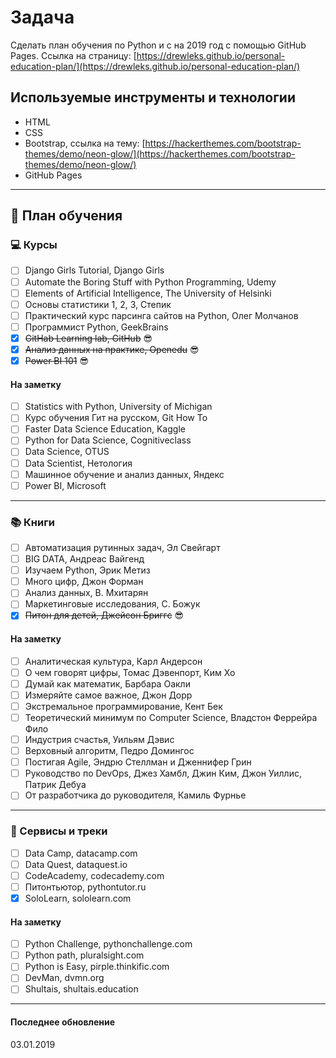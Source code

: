 # Задача

Сделать план обучения по Python и с на 2019 год c помощью GitHub Pages.
Ссылка на страницу: [https://drewleks.github.io/personal-education-plan/](https://drewleks.github.io/personal-education-plan/)

## Используемые инструменты и технологии

* HTML
* CSS
* Bootstrap, ссылка на тему: [https://hackerthemes.com/bootstrap-themes/demo/neon-glow/](https://hackerthemes.com/bootstrap-themes/demo/neon-glow/)
* GitHub Pages
***

## :crossed_flags: План обучения
### :computer: Курсы 
- [ ] Django Girls Tutorial, Django Girls
- [ ] Automate the Boring Stuff with Python Programming, Udemy
- [ ] Elements of Artificial Intelligence, The University of Helsinki
- [ ] Основы статистики 1, 2, 3, Степик
- [ ] Практический курс парсинга сайтов на Python, Олег Молчанов
- [ ] Программист Python, GeekBrains
- [x] ~~GitHab Learning lab, GitHub~~ :sunglasses:
- [x] ~~Анализ данных на практике, Openedu~~ :sunglasses:
- [x] ~~Power BI 101~~ :sunglasses:

#### На заметку
- [ ] Statistics with Python, University of Michigan
- [ ] Курс обучения Гит на русском, Git How To
- [ ] Faster Data Science Education, Kaggle
- [ ] Python for Data Science, Cognitiveclass
- [ ] Data Science, OTUS
- [ ] Data Scientist, Нетология
- [ ] Машинное обучение и анализ данных, Яндекс
- [ ] Power BI, Microsoft
***


### :books: Книги 
- [ ] Автоматизация рутинных задач, Эл Свейгарт
- [ ] BIG DATA, Андреас Вайгенд
- [ ] Изучаем Python, Эрик Метиз
- [ ] Много цифр, Джон Форман
- [ ] Анализ данных, В. Мхитарян
- [ ] Маркетинговые исследования, С. Божук
- [x] ~~Питон для детей, Джейсон Бриггс~~ :sunglasses:

#### На заметку
- [ ] Аналитическая культура, Карл Андерсон
- [ ] О чем говорят цифры, Томас Дэвенпорт, Ким Хо
- [ ] Думай как математик, Барбара Оакли
- [ ] Измеряйте самое важное, Джон Дорр
- [ ] Экстремальное программирование, Кент Бек
- [ ] Теоретический минимум по Computer Science, Владстон Феррейра Фило
- [ ] Индустрия счастья, Уильям Дэвис
- [ ] Верховный алгоритм, Педро Домингос
- [ ] Постигая Agile, Эндрю Стеллман и Дженнифер Грин
- [ ] Руководство по DevOps, Джез Хамбл, Джин Ким, Джон Уиллис, Патрик Дебуа
- [ ] От разработчика до руководителя, Камиль Фурнье
***


### :dart: Сервисы и треки 
- [ ] Data Camp, datacamp.com
- [ ] Data Quest, dataquest.io
- [ ] CodeAcademy, codecademy.com
- [ ] Питонтьютор, pythontutor.ru
- [x] SoloLearn, sololearn.com

#### На заметку
- [ ] Python Challenge, pythonchallenge.com
- [ ] Python path, pluralsight.com
- [ ] Python is Easy, pirple.thinkific.com
- [ ] DevMan, dvmn.org
- [ ] Shultais, shultais.education

***


#### Последнее обновление
03.01.2019
